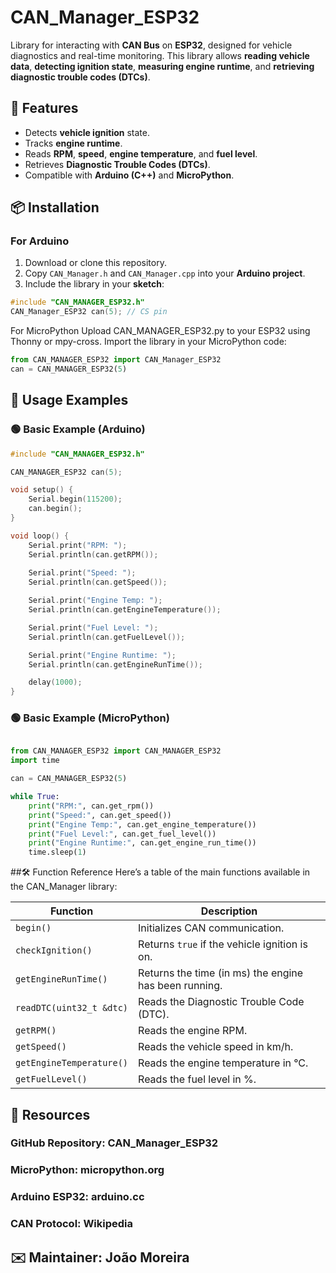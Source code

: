 # CAN_Manager_ESP32

Library for interacting with **CAN Bus** on **ESP32**, designed for vehicle diagnostics and real-time monitoring. This library allows **reading vehicle data**, **detecting ignition state**, **measuring engine runtime**, and **retrieving diagnostic trouble codes (DTCs)**.

## 🚀 Features
- Detects **vehicle ignition** state.
- Tracks **engine runtime**.
- Reads **RPM**, **speed**, **engine temperature**, and **fuel level**.
- Retrieves **Diagnostic Trouble Codes (DTCs)**.
- Compatible with **Arduino (C++)** and **MicroPython**.

## 📦 Installation

### For **Arduino**
1. Download or clone this repository.
2. Copy `CAN_Manager.h` and `CAN_Manager.cpp` into your **Arduino project**.
3. Include the library in your **sketch**:

```cpp
#include "CAN_MANAGER_ESP32.h"
CAN_Manager_ESP32 can(5); // CS pin
```
For MicroPython
Upload CAN_MANAGER_ESP32.py to your ESP32 using Thonny or mpy-cross.
Import the library in your MicroPython code:

```python
from CAN_MANAGER_ESP32 import CAN_Manager_ESP32
can = CAN_MANAGER_ESP32(5)
```

## 📖 Usage Examples
### 🟢 Basic Example (Arduino)
```cpp
#include "CAN_MANAGER_ESP32.h"

CAN_MANAGER_ESP32 can(5);

void setup() {
    Serial.begin(115200);
    can.begin();
}

void loop() {
    Serial.print("RPM: ");
    Serial.println(can.getRPM());
    
    Serial.print("Speed: ");
    Serial.println(can.getSpeed());

    Serial.print("Engine Temp: ");
    Serial.println(can.getEngineTemperature());

    Serial.print("Fuel Level: ");
    Serial.println(can.getFuelLevel());

    Serial.print("Engine Runtime: ");
    Serial.println(can.getEngineRunTime());

    delay(1000);
}
```
### 🟢 Basic Example (MicroPython)
```python

from CAN_MANAGER_ESP32 import CAN_MANAGER_ESP32
import time

can = CAN_MANAGER_ESP32(5)

while True:
    print("RPM:", can.get_rpm())
    print("Speed:", can.get_speed())
    print("Engine Temp:", can.get_engine_temperature())
    print("Fuel Level:", can.get_fuel_level())
    print("Engine Runtime:", can.get_engine_run_time())
    time.sleep(1)
```
##🛠 Function Reference
Here’s a table of the main functions available in the CAN_Manager library:

| **Function**              | **Description**                                      |
|---------------------------|------------------------------------------------------|
| `begin()`                 | Initializes CAN communication.                       |
| `checkIgnition()`         | Returns `true` if the vehicle ignition is on.       |
| `getEngineRunTime()`      | Returns the time (in ms) the engine has been running. |
| `readDTC(uint32_t &dtc)`  | Reads the Diagnostic Trouble Code (DTC).            |
| `getRPM()`                | Reads the engine RPM.                               |
| `getSpeed()`              | Reads the vehicle speed in km/h.                    |
| `getEngineTemperature()`  | Reads the engine temperature in °C.                 |
| `getFuelLevel()`          | Reads the fuel level in %.                          |

## 🔗 Resources
### GitHub Repository: CAN_Manager_ESP32
### MicroPython: micropython.org
### Arduino ESP32: arduino.cc
### CAN Protocol: Wikipedia
## ✉️ Maintainer: João Moreira

